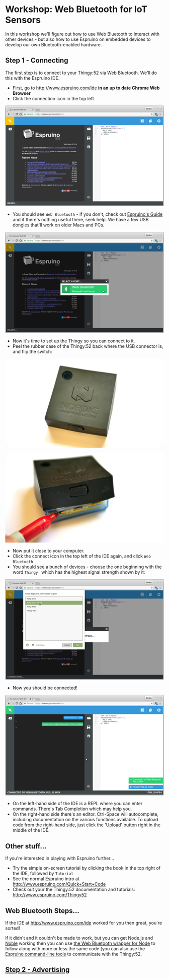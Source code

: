 # Workshop: Web Bluetooth for IoT Sensors

In this workshop we'll figure out how to use Web Bluetooth to interact with
other devices - but also how to use Espruino on embedded devices to develop
our own Bluetooth-enabled hardware.


## Step 1 - Connecting

The first step is to connect to your Thingy:52 via Web Bluetooth.
We'll do this with the Espruino IDE.

* First, go to http://www.espruino.com/ide **in an up to date Chrome Web Browser**
* Click the connection icon in the top left

![](img/webide1.png)

* You should see `Web Bluetooth` - if you don't, check out [Espruino's Guide](http://www.espruino.com/Quick+Start+BLE#with-web-bluetooth) and if there's nothing useful there, seek help. We have a few USB dongles that'll work on older Macs and PCs.

![](img/webide2.png)

* Now it's time to set up the Thingy so you can connect to it.
* Peel the rubber case of the Thingy:52 back where the USB connector is, and flip the switch:

![](img/thingy1.jpg)

![](img/thingy2.jpg)

* Now put it close to your computer.
* Click the connect icon in the top left of the IDE again, and click `Web Bluetooth`
* You should see a bunch of devices - choose the one beginning with the word `Thingy `
which has the highest signal strength shown by it:

![](img/webide3.png)

* Now you should be connected!

![](img/webide4.png)

* On the left-hand side of the IDE is a REPL where you can enter commands. There's
Tab Completion which may help you.
* On the right-hand side there's an editor. Ctrl-Space will autocomplete, including documentation on the various functions available.
To upload code from the right-hand side, just click the 'Upload' button right in the middle of the IDE.

## Other stuff...

If you're interested in playing with Espruino further...

* Try the simple on-screen tutorial by clicking the book in the top right of the IDE,
followed by `Tutorial`
* See the normal Espruino intro at http://www.espruino.com/Quick+Start+Code
* Check out your the Thingy:52 documentation and tutorials: http://www.espruino.com/Thingy52

## Web Bluetooth Steps...

If the IDE at http://www.espruino.com/ide worked for you then great,
you're sorted!

If it didn't and it couldn't be made to work, but you can get Node.js and [Noble](https://github.com/noble/noble) working then
you can use [the Web Bluetooth wrapper for Node](https://www.npmjs.com/package/webbluetooth)
to follow along with more or less the same code (you can also use the
[Espruino command-line tools]((https://www.npmjs.com/package/espruino)) to communicate with the Thingy:52.




## [Step 2 - Advertising](step2.md)
